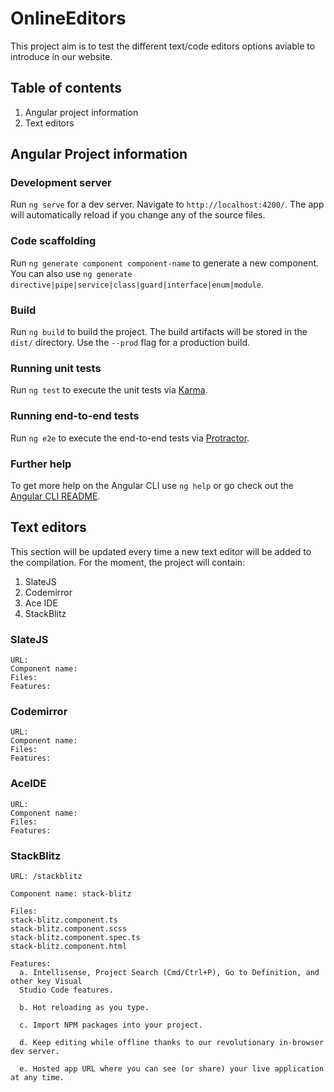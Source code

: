 # OnlineEditors

This project aim is to test the different text/code editors options aviable to introduce in our website.

## Table of contents

1. Angular project information
2. Text editors

## Angular Project information

### Development server

Run `ng serve` for a dev server. Navigate to `http://localhost:4200/`. The app will automatically reload if you change any of the source files.

### Code scaffolding

Run `ng generate component component-name` to generate a new component. You can also use `ng generate directive|pipe|service|class|guard|interface|enum|module`.

### Build

Run `ng build` to build the project. The build artifacts will be stored in the `dist/` directory. Use the `--prod` flag for a production build.

### Running unit tests

Run `ng test` to execute the unit tests via [Karma](https://karma-runner.github.io).

### Running end-to-end tests

Run `ng e2e` to execute the end-to-end tests via [Protractor](http://www.protractortest.org/).

### Further help

To get more help on the Angular CLI use `ng help` or go check out the [Angular CLI README](https://github.com/angular/angular-cli/blob/master/README.md).

## Text editors

This section will be updated every time a new text editor will be added to the compilation. For the moment, the project will contain:

1. SlateJS
2. Codemirror
3. Ace IDE
4. StackBlitz

### SlateJS

    URL:
    Component name:
    Files:
    Features:

### Codemirror

    URL:
    Component name:
    Files:
    Features:

### AceIDE

    URL:
    Component name:
    Files:
    Features:

### StackBlitz

    URL: /stackblitz

    Component name: stack-blitz

    Files: 
    stack-blitz.component.ts
    stack-blitz.component.scss
    stack-blitz.component.spec.ts
    stack-blitz.component.html

    Features: 
      a. Intellisense, Project Search (Cmd/Ctrl+P), Go to Definition, and other key Visual 
      Studio Code features.

      b. Hot reloading as you type.

      c. Import NPM packages into your project.

      d. Keep editing while offline thanks to our revolutionary in-browser dev server.

      e. Hosted app URL where you can see (or share) your live application at any time.